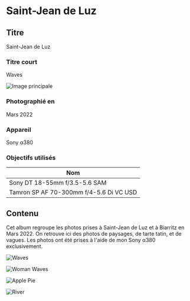 # Saint-Jean de Luz

## Titre

Saint-Jean de Luz

### Titre court

Waves

![Image principale](https://github.com/Eric-Philippe/portfolio/blob/main/_albums/img/SJL-2022.png?raw=true)

### Photographié en

Mars 2022

### Appareil

Sony α380

### Objectifs utilisés

| Nom                                     |
| --------------------------------------- |
| Sony DT 18-55mm f/3.5-5.6 SAM           |
| Tamron SP AF 70-300mm f/4-5.6 Di VC USD |

## Contenu

Cet album regroupe les photos prises à Saint-Jean de Luz et à Biarritz en Mars 2022. On retrouve ici des photos de paysages, de tarte tatin, et de vagues. Les photos ont été prises à l'aide de mon Sony α380 exclusivement.

![Waves](https://live.staticflickr.com/65535/53471372237_eb3c80c036_o.jpg)

![Woman Waves](https://live.staticflickr.com/65535/53471372227_82f017f973_o.jpg)

![Apple Pie](https://live.staticflickr.com/65535/53472700605_35bb5732d6_o.jpg)

![River](https://live.staticflickr.com/65535/53472418978_80e74903bf_o.jpg)
